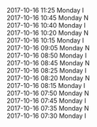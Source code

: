 2017-10-16 11:25 Monday  I  
2017-10-16 10:45 Monday  N  
2017-10-16 10:40 Monday  I  
2017-10-16 10:20 Monday  N  
2017-10-16 10:15 Monday  I  
2017-10-16 09:05 Monday  N  
2017-10-16 08:50 Monday  I  
2017-10-16 08:45 Monday  N  
2017-10-16 08:25 Monday  I  
2017-10-16 08:20 Monday  N  
2017-10-16 08:15 Monday  I  
2017-10-16 07:50 Monday  N  
2017-10-16 07:45 Monday  I  
2017-10-16 07:35 Monday  N  
2017-10-16 07:30 Monday  I  
